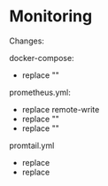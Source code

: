 # Monitoring

Changes:

docker-compose:
- replace "<external-network>"

prometheus.yml:
- replace remote-write
- replace "<container-name>"
- replace "<container-port>"

promtail.yml
- replace <promtail-url>
- replace <docker-target>
